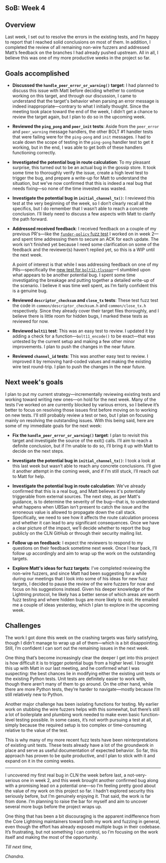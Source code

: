 ## SoB: Week 4

## Overview
Last week, I set out to resolve the errors in the existing tests, and I’m happy to report that I reached solid conclusions on most of them. In addition, I completed the review of all remaining non-wire fuzzers and addressed Matt’s feedback on the branches I had already pushed upstream. All in all, I believe this was one of my more productive weeks in the project so far.

## Goals accomplished
- **Discussed the `handle_peer_error_or_warning()` target**: I had planned to discuss this issue with Matt before deciding whether to continue working on this target, and through our discussion, I came to understand that the target's behavior when parsing an error message is indeed inappropriate—contrary to what I initially thought. Since the meeting took place toward the end of the week, I didn’t get a chance to review the target again, but I plan to do so in the upcoming week.

- **Reviewed the `ping_pong` and `peer_init` tests**: Aside from the `peer_error` and `peer_warning` message handlers, the other BOLT #1 handler tests that were failing were for the `ping-pong` and `init` messages. I had to scale down the scope of testing in the `ping-pong` handler test to get it working, but in the end, I was able to get both of these handlers functioning correctly.

- **Investigated the potential bug in route calculation**: To my pleasant surprise, this turned out to be an actual bug in the gossip store. It took some time to thoroughly verify the issue, create a high level test to trigger the bug, and prepare a write-up for Matt to understand the situation, but we've now confirmed that this is indeed a real bug that needs fixing—so none of the time invested was wasted.

- **Investigate the potential bug in `initial_channel_tx()`**: I reviewed this test at the very beginning of the week, so I don’t clearly recall all the specifics, but I do remember that I wasn’t able to reach a concrete conclusion. I’ll likely need to discuss a few aspects with Matt to clarify the path forward.

- **Addressed received feedback**: I received feedback on a couple of my previous PR's—like the [`funder-policy` fuzz test](https://github.com/ElementsProject/lightning/pull/8312) I worked on in week 2—and spent time addressing them to secure an ACK for each update. The work isn't finished yet because I need some clarification on some of the feedback and the reviewer(s) haven't replied yet, so this is a WIP until the next week.

  A point of interest is that while I was addressing feedback on one of my PRs—specifically the [new test for `bolt12-tlvspan`](https://github.com/ElementsProject/lightning/pull/8350)—I stumbled upon what appears to be another potential bug. I spent some time investigating the breakage and putting together a detailed write-up of the scenario. I believe it was time well spent, as I’m fairly confident this is a genuine bug.

- **Reviewed `descriptor_checksum` and `close_tx` tests**: These test fuzz test the code in `common/descriptor_checksum.h` and `common/close_tx.h` respectively. Since they already cover their target files thoroughly, and I believe there is little room for hidden bugs, I marked these tests as reviewed for now.

- **Reviewed `bolt11` test**: This was an easy test to review. I updated it by adding a check for a function—`bolt11_encode()` to be exact—that was untested by the current setup and making a few other minor improvements. I plan to push the changes in the near future.

- **Reviewed `channel_id` tests**: This was another easy test to review. I improved it by removing hard-coded values and making the existing wire test round-trip. I plan to push the changes in the near future.

## Next week's goals
I plan to put my current strategy—incrementally reviewing existing tests and working toward writing new ones—on hold for the next week. Many of the tests I’ve worked on are currently blocked by various errors, so I believe it’s better to focus on resolving those issues first before moving on to working on new tests. I'll still probably review a test or two, but I plan on focusing mainly on resolving the outstanding issues. With this being said, here are some of my immediate goals for the next week:

- **Fix the `handle_peer_error_or_warning()` target**: I plan to revisit this target and investigate the source of the exit() calls. I’ll aim to reach a definite conclusion, but if I’m unable to do so, I’ll bring it up with Matt to decide on the next steps.

- **Investigate the potential bug in `initial_channel_tx()`**: I took a look at this last week but wasn’t able to reach any concrete conclusions. I’ll give it another attempt in the coming week, and if I’m still stuck, I’ll reach out to Matt for help. 

- **Investigate the potential bug in route calculation**: We've already confirmed that this is a real bug, and Matt believes it's potentially triggerable from external sources. The next step, as per Matt's guidance, is to determine the severity of the bug—that is, to understand what happens when UBSan isn’t present to catch the issue and the erroneous value is allowed to propagate down the call stack. Specifically, we need to see how it affects the route calculation process and whether it can lead to any significant consequences. Once we have a clear picture of the impact, we’ll decide whether to report the bug publicly on the CLN GitHub or through their security mailing list.

- **Follow up on feedback**: I expect the reviewers to respond to my questions on their feedback sometime next week. Once I hear back, I’ll follow up accordingly and aim to wrap up the work on the outstanding targets.

- **Explore Matt's ideas for fuzz targets**: I’ve completed reviewing the non-wire fuzzers, and since Matt had been suggesting for a while during our meetings that I look into some of his ideas for new fuzz targets, I decided to pause the review of the wire fuzzers for now and focus on his suggestions instead. Given his deeper knowledge of the Lightning protocol, he likely has a better sense of which areas are worth fuzz testing and where hidden bugs are more likely to exist. He emailed me a couple of ideas yesterday, which I plan to explore in the upcoming week.

## Challenges
The work I got done this week on the crashing targets was fairly satisfying, though I didn’t manage to wrap up all of them—which is a bit disappointing. Still, I’m confident I can sort out the remaining issues in the next week.

One thing that’s become increasingly clear the deeper I get into this project is how difficult it is to trigger potential bugs from a higher level. I brought this up with Matt in our last meeting, and he confirmed what I was suspecting: the best chances lie in modifying either the existing unit tests or the existing Python tests. Unit tests are definitely easier to work with, though there aren’t many of them to go around. On the other hand, while there are more Python tests, they’re harder to navigate—mostly because I’m still relatively new to Python.

Another major challenge has been isolating functions for testing. My earlier work on stubbing the wire fuzzers helps with this somewhat, but there’s still a lot of boilerplate and plumbing work needed to make even basic function-level testing possible. In some cases, it’s not worth pursuing a test at all, simply because the required setup is too complex or time-consuming relative to the value of the test.

This is why many of my more recent fuzz tests have been reinterpretations of existing unit tests. These tests already have a lot of the groundwork in place and serve as useful documentation of expected behavior. So far, this approach has proven to be quite productive, and I plan to stick with it and expand on it in the coming weeks.

***
I uncovered my first real bug in CLN the week before last, a not-very-serious one in week 2, and this week brought another confirmed bug along with a promising lead on a potential one—so I’m feeling pretty good about the value of my work on this project so far. I hadn’t explored security this seriously before, but I’m genuinely enjoying it. That said, the work is far from done. I’m planning to raise the bar for myself and aim to uncover several more bugs before the project wraps up.

One thing that has been a bit discouraging is the apparent indifference from the Core Lightning maintainers toward both my work and fuzzing in general, even though the effort has already exposed multiple bugs in their codebase. It’s frustrating, but not something I can control, so I’m focusing on the work itself and making the most of the opportunity.

_Till next time,_

_Chandra_.
